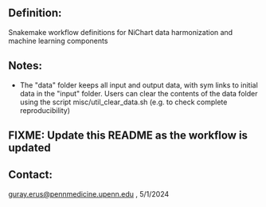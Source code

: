 ## Definition:
Snakemake workflow definitions for NiChart data harmonization and machine learning components

## Notes:
* The "data" folder keeps all input and output data, with sym links to initial data in the "input" folder. Users can clear the contents of the data folder using the script misc/util_clear_data.sh (e.g. to check complete reproducibility)

## FIXME: Update this README as the workflow is updated

## Contact:
guray.erus@pennmedicine.upenn.edu , 5/1/2024
